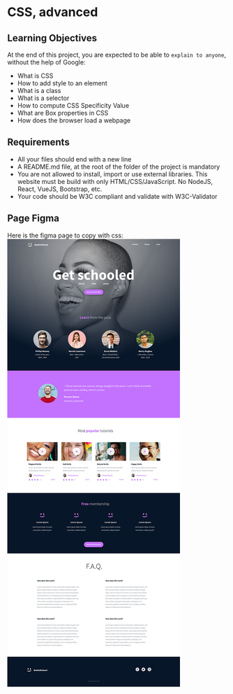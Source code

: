 # CSS, advanced

## Learning Objectives
At the end of this project, you are expected to be able to `explain to anyone`, without the help of Google:
- What is CSS
- How to add style to an element
- What is a class
- What is a selector
- How to compute CSS Specificity Value
- What are Box properties in CSS
- How does the browser load a webpage

## Requirements
- All your files should end with a new line
- A README.md file, at the root of the folder of the project is mandatory
- You are not allowed to install, import or use external libraries. This website must be build with only HTML/CSS/JavaScript. No NodeJS, React, VueJS, Bootstrap, etc.
- Your code should be W3C compliant and validate with W3C-Validator

## Page Figma
Here is the figma page to copy with css:
<img src="images/img_readme.jpg">
